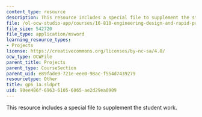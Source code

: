 ```yaml
---
content_type: resource
description: This resource includes a special file to supplement the student work.
file: /ol-ocw-studio-app/courses/16-810-engineering-design-and-rapid-prototyping-january-iap-2005/90ee486f696361056065ae2d29ea0909_gp6_1a.sldprt
file_size: 542720
file_type: application/msword
learning_resource_types:
- Projects
license: https://creativecommons.org/licenses/by-nc-sa/4.0/
ocw_type: OCWFile
parent_title: Projects
parent_type: CourseSection
parent_uid: e89fade9-721e-eee0-98ac-f554d7439279
resourcetype: Other
title: gp6_1a.sldprt
uid: 90ee486f-6963-6105-6065-ae2d29ea0909
---
```

This resource includes a special file to supplement the student work.